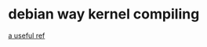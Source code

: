 # debian way kernel compiling
[a useful ref](http://www.tecmint.com/kernel-compilation-in-debian-linux/)

